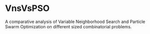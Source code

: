 # VnsVsPSO
A comparative analysis of Variable Neighborhood Search and Particle Swarm Optimization on different sized combinatorial problems.
